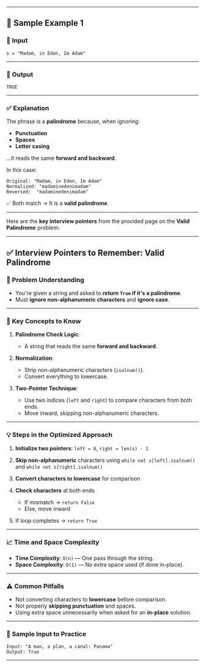 
---

## 🧪 Sample Example 1

### 🔹 Input

```text
s = "Madam, in Eden, Im Adam"
```

---

### 🔸 Output

```text
TRUE
```

---

### ✅ Explanation

The phrase is a **palindrome** because, when ignoring:

* **Punctuation**
* **Spaces**
* **Letter casing**

…it reads the same **forward and backward**.

In this case:

```
Original: "Madam, in Eden, Im Adam"
Normalized: "madaminedenimadam"
Reversed:  "madaminedenimadam"
```

✅ Both match → It is a **valid palindrome**.

---

Here are the **key interview pointers** from the provided page on the **Valid Palindrome** problem:

---

## ✅ Interview Pointers to Remember: Valid Palindrome

### 📌 Problem Understanding

* You're given a string and asked to **return `True` if it's a palindrome**.
* Must **ignore non-alphanumeric characters** and **ignore case**.

---

### 🧠 Key Concepts to Know

1. **Palindrome Check Logic**:

   * A string that reads the same **forward and backward**.

2. **Normalization**:

   * Strip non-alphanumeric characters (`isalnum()`).
   * Convert everything to lowercase.

3. **Two-Pointer Technique**:

   * Use two indices (`left` and `right`) to compare characters from both ends.
   * Move inward, skipping non-alphanumeric characters.

---

### 💡 Steps in the Optimized Approach

1. **Initialize two pointers**: `left = 0`, `right = len(s) - 1`
2. **Skip non-alphanumeric** characters using `while not s[left].isalnum()` and `while not s[right].isalnum()`
3. **Convert characters to lowercase** for comparison
4. **Check characters** at both ends

   * If mismatch → `return False`
   * Else, move inward
5. If loop completes → `return True`

---

### 📈 Time and Space Complexity

* **Time Complexity**: `O(n)` — One pass through the string.
* **Space Complexity**: `O(1)` — No extra space used (if done in-place).

---

### ⚠️ Common Pitfalls

* Not converting characters to **lowercase** before comparison.
* Not properly **skipping punctuation** and spaces.
* Using extra space unnecessarily when asked for an **in-place** solution.

---

### 🧪 Sample Input to Practice

```text
Input: "A man, a plan, a canal: Panama"
Output: True
```

---
